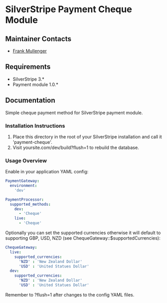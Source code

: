 # SilverStripe Payment Cheque Module

## Maintainer Contacts
*  [Frank Mullenger](https://github.com/frankmullenger)

## Requirements
* SilverStripe 3.*
* Payment module 1.0.*

## Documentation
Simple cheque payment method for SilverStripe payment module.

### Installation Instructions
1. Place this directory in the root of your SilverStripe installation and call it 'payment-cheque'.
2. Visit yoursite.com/dev/build?flush=1 to rebuild the database.

### Usage Overview
Enable in your application YAML config:

```yaml
PaymentGateway:
  environment:
    'dev'

PaymentProcessor:
  supported_methods:
    dev:
      - 'Cheque'
    live:
      - 'Cheque'
```
Optionally you can set the supported currencies otherwise it will default to supporting GBP, USD, NZD (see ChequeGateway::$supportedCurrencies):

```yaml
ChequeGateway:
  live:
    supported_currencies: 
      'NZD' : 'New Zealand Dollar'
      'USD' : 'United Statues Dollar'
  dev:
    supported_currencies: 
      'NZD' : 'New Zealand Dollar'
      'USD' : 'United Statues Dollar'
```

Remember to ?flush=1 after changes to the config YAML files.